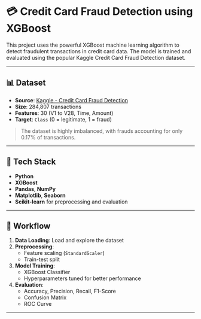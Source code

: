 # 💳 Credit Card Fraud Detection using XGBoost

This project uses the powerful XGBoost machine learning algorithm to detect fraudulent transactions in credit card data. The model is trained and evaluated using the popular Kaggle Credit Card Fraud Detection dataset.

---

## 📊 Dataset

- **Source**: [Kaggle - Credit Card Fraud Detection](https://www.kaggle.com/mlg-ulb/creditcardfraud)
- **Size**: 284,807 transactions
- **Features**: 30 (V1 to V28, Time, Amount)
- **Target**: `Class` (0 = legitimate, 1 = fraud)

> The dataset is highly imbalanced, with frauds accounting for only 0.17% of transactions.

---

## 🔧 Tech Stack

- **Python**
- **XGBoost**
- **Pandas**, **NumPy**
- **Matplotlib**, **Seaborn**
- **Scikit-learn** for preprocessing and evaluation

---

## 🚀 Workflow

1. **Data Loading**: Load and explore the dataset
2. **Preprocessing**:
   - Feature scaling (`StandardScaler`)
   - Train-test split
3. **Model Training**:
   - XGBoost Classifier
   - Hyperparameters tuned for better performance
4. **Evaluation**:
   - Accuracy, Precision, Recall, F1-Score
   - Confusion Matrix
   - ROC Curve

---
